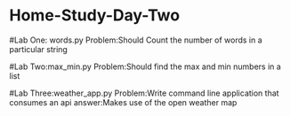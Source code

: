 # Home-Study-Day-Two

#Lab One: words.py
Problem:Should Count the number of words in a particular string

#Lab Two:max_min.py
Problem:Should find the max and min numbers in a list

#Lab Three:weather_app.py
Problem:Write command line application that consumes an api
answer:Makes use of the open weather map
